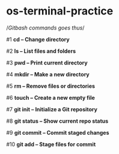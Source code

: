 # os-terminal-practice

 /*Gitbash commands goes thus*/

#1
**cd – Change directory**

#2
**ls – List files and folders**

#3
**pwd – Print current directory**

#4
**mkdir – Make a new directory**

#5
**rm – Remove files or directories**

#6
**touch – Create a new empty file**

#7
**git init – Initialize a Git repository**

#8
**git status – Show current repo status**

#9
**git commit – Commit staged changes**

#10
**git add – Stage files for commit**
